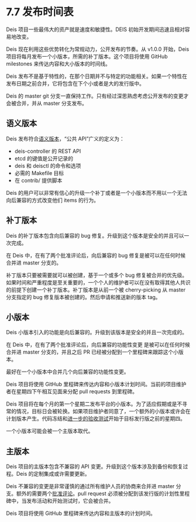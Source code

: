 # 7.7 发布时间表

Deis 项目一些最伟大的资产就是速度和敏捷性。DEIS 初始开发期间迅速且相对容易地改变。

Deis 现在利用这些优势转化为常规动力，公开发布的节奏。从 v1.0.0 开始，Deis 项目将每月发布一个小版本，所需的补丁版本。这个项目将使用 GitHub milestones 来传达内容和大小版本的时间线。


Deis 发布不是基于特性的，在那个日期并不与特定的功能相关。如果一个特性在发布日期之前合并，它将包含在下个小或者是大的发行版中。

Deis 的 master git 分支一直保持工作。只有经过深思熟虑考虑公开发布的变更才会被合并，并从 master 分支发布。

## 语义版本

Deis 发布符合[语义版本][1]，“公共 API”广义的定义为：

- deis-controller 的 REST API
- etcd 的键值是公开记录的
- deis 和 deisctl 的命令和选项
- 必需的 Makefile 目标
- 在 contrib/ 提供脚本

Deis 的用户可以非常有信心的升级一个补丁或者是一个小版本而不用以一个无法向后兼容的方式改变他们 items 的行为。

## 补丁版本

Deis 的补丁版本包含向后兼容的 bug 修复。升级到这个版本是安全的并且可以一次完成。

在 Deis 中，在有了两个批准评论后，向后兼容的 bug 修复是被可以在任何时候合并进 master 分支的。

补丁版本只要被需要就可以被创建，基于一个或多个 bug 修复被合并的优先级。如果时间和严重程度是至关重要的，一个个人的维护者可以在没有取得其他人共识的前提下创建一个补丁版本。补丁版本是从前一个被 cherry-picking 从 master 分支指定的 bug 修复版本被创建的。然后申请和推送新的版本 tag。

## 小版本

Deis 小版本引入的功能是向后兼容的。升级到该版本是安全的并且一次完成的。

在 Deis 中，在有了两个批准评论后，向后兼容的功能性变更 是被可以在任何时候合并进 master 分支的，并且之后 PR 已经被分配到一个里程碑来跟踪这个小版本。

最好在一个小版本中合并几个向后兼容的功能性变更。

Deis 项目将使用 GitHub 里程碑来传达内容和小版本计划时间。当前的项目维护者在星期四下午相互见面来分配 pull requests 到里程碑。

Deis 项目将在每个月的第一个星期二发布平台的小版本。为了适应假期或是不寻常的情况，目标日会被轮换。如果项目维护者同意了，一个额外的小版本或许会在计划版本产生。代码冻结和[进一步的验收测试][2]开始于目标发行版之前的星期四。


一个小版本可能会被一个主版本取代。

## 主版本

Deis 项目的主版本包含不兼容的 API 变更。升级到这个版本涉及到备份和恢复过程。Deis 的定制集成或许需要更新。

Deis 不兼容的变更是非常谨慎的通过所有维护人员的协商来合并进 master 分支。额外的需要两个[批准评论][3]。pull request 必须被分配到该发行版的计划性里程碑中，当发布活动和开始测试时，它会被合并。

Deis 项目将使用 GitHub 里程碑来传达内容和主版本的计划时间。


  [1]: http://semver.org/spec/v2.0.0.html
  [2]: http://docs.deis.io/en/latest/contributing/test_plan/#features-to-be-tested
  [3]: http://docs.deis.io/en/latest/contributing/standards/#merge-approval